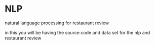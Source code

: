 # NLP
natural language processing  for restaurant review

in this you will be having the source code and data set for the nlp and restaurant review
